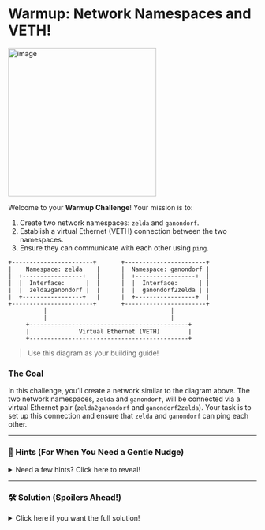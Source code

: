 
# **Warmup: Network Namespaces and VETH!**

<img src="https://umdcareers.wordpress.com/wp-content/uploads/2015/11/networking-meme.jpg" alt="image" width="300"/>

Welcome to your **Warmup Challenge**! Your mission is to:

1. Create two network namespaces: `zelda` and `ganondorf`.
2. Establish a virtual Ethernet (VETH) connection between the two namespaces.
3. Ensure they can communicate with each other using `ping`.

```
+-----------------------+       +-----------------------+
|    Namespace: zelda    |      |  Namespace: ganondorf |
|  +-----------------+   |      |  +-----------------+  |
|  |  Interface:      |  |      |  |  Interface:      | |
|  |  zelda2ganondorf |  |      |  |  ganondorf2zelda | |
|  +-----------------+   |      |  +-----------------+  |
+-----------------------+       +-----------------------+
          |                                   |
          |                                   |
     +---------------------------------------------+
     |              Virtual Ethernet (VETH)        |
     +---------------------------------------------+
```

> Use this diagram as your building guide!

### The Goal

In this challenge, you’ll create a network similar to the diagram above. The two network namespaces, `zelda` and `ganondorf`, will be connected via a virtual Ethernet pair (`zelda2ganondorf` and `ganondorf2zelda`). Your task is to set up this connection and ensure that `zelda` and `ganondorf` can ping each other.

---

### 👀 Hints (For When You Need a Gentle Nudge)

<details>
  <summary>Need a few hints? Click here to reveal!</summary>

  - You’ll need to create a pair of VETH interfaces and assign one to each namespace.
  - Ensure the loopback interfaces are up in both namespaces.
  - Use the `ip netns exec` command to run commands inside namespaces.

</details>

---

### 🛠️ Solution (Spoilers Ahead!)

<details>
<summary>Click here if you want the full solution!</summary>

- Make sure to bring up both interfaces and assign proper IPs to them.
- Don’t forget to bring up the loopback interface in each namespace.

Here’s the solution:

```bash
    sudo ip netns add zelda
    sudo ip netns add ganondorf
    sudo ip link add zelda2ganondorf type veth peer name ganondorf2zelda
    sudo ip link set zelda2ganondorf netns zelda
    sudo ip link set ganondorf2zelda netns ganondorf
    sudo ip netns exec zelda ip addr add 192.168.1.1/24 dev zelda2ganondorf
    sudo ip netns exec ganondorf ip addr add 192.168.1.2/24 dev ganondorf2zelda
    sudo ip netns exec zelda ip link set dev zelda2ganondorf up
    sudo ip netns exec ganondorf ip link set dev ganondorf2zelda up
    sudo ip netns exec zelda ip link set dev lo up
    sudo ip netns exec ganondorf ip link set dev lo up
    sudo ip netns exec zelda ping 192.168.1.2
```

  This will successfully connect the two namespaces and allow them to communicate via `ping`.
</details>
